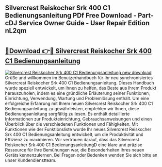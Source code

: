 ## Silvercrest Reiskocher Srk 400 C1 Bedienungsanleitung PDf Free Download - Part-cDJ Service Owner Guide - User Repair Edition nL2qm

# <h2><a href="http://df1abjz.blite.top/?on=Silvercrest+Reiskocher+Srk+400+C1+Bedienungsanleitung">🔗Download 👉🔴 Silvercrest Reiskocher Srk 400 C1 Bedienungsanleitung</a></h2>

[![Silvercrest Reiskocher Srk 400 C1 Bedienungsanleitung new download](https://i.imgur.com/lujVjoI.png)](http://df1abjz.blite.top/?on=Silvercrest+Reiskocher+Srk+400+C1+Bedienungsanleitung)
Grüße und willkommen im Benutzerhandbuch für Ihr neu synchronisiertes Silvercrest Reiskocher Srk 400 C1 Bedienungsanleitung. Dieses Handbuch wurde speziell entwickelt, um Ihnen zu helfen, das Beste aus Ihrem Produkt herauszuholen, indem es eine gründliche Erläuterung seiner Funktionen, Einrichtung, Verwendung, Wartung und Problemlösung enthält. Um eine erfolgreiche Erfahrung mit Ihrem neuen Silvercrest Reiskocher Srk 400 C1 Bedienungsanleitung zu gewährleisten, empfehlen wir Ihnen, diese Bedienungsanleitung sorgfältig zu lesen. Es enthält detaillierte Informationen zur Produkteinrichtung, Gebrauchsanweisungen und einen Überblick über die verschiedenen Funktionen und Fähigkeiten. Mit Funktionen wie der Funktionsliste wurde Ihr neues Silvercrest Reiskocher Srk 400 C1 Bedienungsanleitung entwickelt, um die Produktivität und Effizienz zu maximieren. Wir vertrauen darauf, dass das Silvercrest Reiskocher Srk 400 C1 BedienungsanleitungD eine klare und präzise Ressource für Ihre Bemühungen war, die Besonderheiten Ihres neuen Geräts kennenzulernen. Bei Fragen oder Bedenken wenden Sie sich bitte an unser Kundendienstteam.
